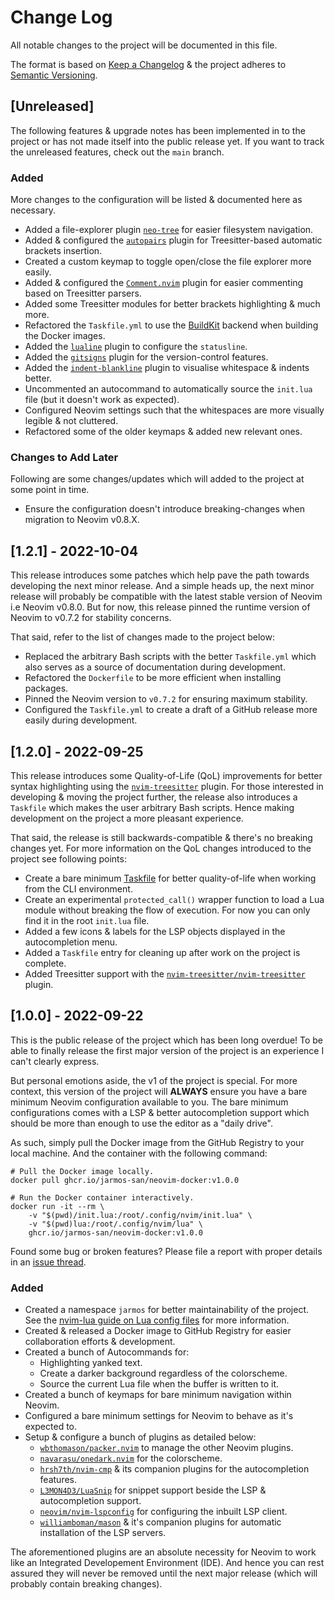 # Change Log

All notable changes to the project will be documented in this file.

The format is based on [Keep a Changelog][1] & the project adheres to
[Semantic Versioning][2].

## [Unreleased]

The following features & upgrade notes has been implemented in to the project
or has not made itself into the public release yet. If you want to track the
unreleased features, check out the `main` branch.

### Added

More changes to the configuration will be listed & documented here as
necessary.

- Added a file-explorer plugin [`neo-tree`][13] for easier filesystem
  navigation.
- Added & configured the [`autopairs`][14] plugin for Treesitter-based
  automatic brackets insertion.
- Created a custom keymap to toggle open/close the file explorer more easily.
- Added & configured the [`Comment.nvim`][15] plugin for easier commenting based
  on Treesitter parsers.
- Added some Treesitter modules for better brackets highlighting & much more.
- Refactored the `Taskfile.yml` to use the [BuildKit][16] backend when building
  the Docker images.
- Added the [`lualine`][17] plugin to configure the `statusline`.
- Added the [`gitsigns`][18] plugin for the version-control features.
- Added the [`indent-blankline`][19] plugin to visualise whitespace & indents
  better.
- Uncommented an autocommand to automatically source the `init.lua` file (but
  it doesn't work as expected).
- Configured Neovim settings such that the whitespaces are more visually
  legible & not cluttered.
- Refactored some of the older keymaps & added new relevant ones.

### Changes to Add Later

Following are some changes/updates which will added to the project at some
point in time.

- Ensure the configuration doesn't introduce breaking-changes when migration to
  Neovim v0.8.X.

## [1.2.1] - 2022-10-04

This release introduces some patches which help pave the path towards
developing the next minor release. And a simple heads up, the next minor
release will probably be compatible with the latest stable version of Neovim
i.e Neovim v0.8.0. But for now, this release pinned the runtime version of
Neovim to v0.7.2 for stability concerns.

That said, refer to the list of changes made to the project below:

- Replaced the arbitrary Bash scripts with the better `Taskfile.yml` which also
  serves as a source of documentation during development.
- Refactored the `Dockerfile` to be more efficient when installing packages.
- Pinned the Neovim version to `v0.7.2` for ensuring maximum stability.
- Configured the `Taskfile.yml` to create a draft of a GitHub release more
  easily during development.

## [1.2.0] - 2022-09-25

This release introduces some Quality-of-Life (QoL) improvements for better
syntax highlighting using the [`nvim-treesitter`][12] plugin. For those
interested in developing & moving the project further, the release also
introduces a `Taskfile` which makes the user arbitrary Bash scripts. Hence
making development on the project a more pleasant experience.

That said, the release is still backwards-compatible & there's no breaking
changes yet. For more information on the QoL changes introduced to the project
see following points:

- Create a bare minimum [Taskfile][11] for better quality-of-life when working
  from the CLI environment.
- Create an experimental `protected_call()` wrapper function to load a Lua
  module without breaking the flow of execution. For now you can only find it
  in the root `init.lua` file.
- Added a few icons & labels for the LSP objects displayed in the
  autocompletion menu.
- Added a `Taskfile` entry for cleaning up after work on the project is
  complete.
- Added Treesitter support with the [`nvim-treesitter/nvim-treesitter`][12]
  plugin.

## [1.0.0] - 2022-09-22

This is the public release of the project which has been long overdue! To be
able to finally release the first major version of the project is an experience
I can't clearly express.

But personal emotions aside, the v1 of the project is special. For more
context, this version of the project will **ALWAYS** ensure you have a bare
minimum Neovim configuration available to you. The bare minimum configurations
comes with a LSP & better autocompletion support which should be more than
enough to use the editor as a "daily drive".

As such, simply pull the Docker image from the GitHub Registry to your local
machine. And the container with the following command:

```console
# Pull the Docker image locally.
docker pull ghcr.io/jarmos-san/neovim-docker:v1.0.0

# Run the Docker container interactively.
docker run -it --rm \
    -v "$(pwd)/init.lua:/root/.config/nvim/init.lua" \
    -v "$(pwd)lua:/root/.config/nvim/lua" \
    ghcr.io/jarmos-san/neovim-docker:v1.0.0
```

Found some bug or broken features? Please file a report with proper details in
an [issue thread][3].

### Added

- Created a namespace `jarmos` for better maintainability of the project. See
  the [nvim-lua guide on Lua config files][5] for more information.
- Created & released a Docker image to GitHub Registry for easier collaboration
  efforts & development.
- Created a bunch of Autocommands for:
  - Highlighting yanked text.
  - Create a darker background regardless of the colorscheme.
  - Source the current Lua file when the buffer is written to it.
- Created a bunch of keymaps for bare minimum navigation within Neovim.
- Configured a bare minimum settings for Neovim to behave as it's expected to.
- Setup & configure a bunch of plugins as detailed below:
  - [`wbthomason/packer.nvim`][6] to manage the other Neovim plugins.
  - [`navarasu/onedark.nvim`][4] for the colorscheme.
  - [`hrsh7th/nvim-cmp`][7] & its companion plugins for the autocompletion
    features.
  - [`L3MON4D3/LuaSnip`][8] for snippet support beside the LSP & autocompletion
    support.
  - [`neovim/nvim-lspconfig`][9] for configuring the inbuilt LSP client.
  - [`williamboman/mason`][10] & it's companion plugins for automatic installation
    of the LSP servers.

The aforementioned plugins are an absolute necessity for Neovim to work like an
Integrated Developement Environment (IDE). And hence you can rest assured they
will never be removed until the next major release (which will probably
contain breaking changes).

<!-- Reference Links -->

[1]: http://keepachangelog.com
[2]: http://semver.org
[3]: https://github.com/Jarmos-san/neovim-docker/issues/new/choose
[4]: https://github.com/navarasu/onedark.nvim
[5]: https://github.com/nanotee/nvim-lua-guide#tips
[6]: https://github.com/wbthomason/packer.nvim
[7]: https://github.com/hrsh7th/nvim-cmp
[8]: https://github.com/L3MON4D3/LuaSnip
[9]: https://github.com/neovim/nvim-lspconfig
[10]: https://github.com/williamboman/mason
[11]: https://taskfile.dev
[12]: https://github.com/nvim-treesitter/nvim-treesitter
[13]: https://github.com/nvim-neo-tree/neo-tree.nvim
[14]: https://github.com/windwp/nvim-autopairs
[15]: https://github.com/numToStr/Comment.nvim
[16]: https://docs.docker.com/develop/develop-images/build_enhancements
[17]: https://github.com/nvim-lualine/lualine.nvim
[18]: https://github.com/lewis6991/gitsigns.nvim
[19]: https://github.com/lukas-reineke/indent-blankline.nvim

